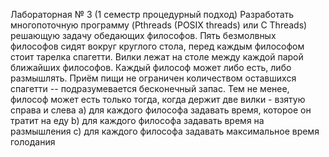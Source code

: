 Лабораторная № 3 (1 семестр процедурный подход)
Разработать многопоточную программу (Pthreads (POSIX threads) или C Threads)
решающую задачу обедающих философов.
Пять безмолвных философов сидят вокруг круглого стола, перед каждым философом стоит
тарелка спагетти. Вилки лежат на столе между каждой парой ближайших философов.
Каждый философ может либо есть, либо размышлять. Приём пищи не ограничен
количеством оставшихся спагетти -- подразумевается бесконечный запас. Тем не менее,
философ может есть только тогда, когда держит две вилки - взятую справа и слева
a) для каждого философа задавать время, которое он тратит на еду
b) для каждого философа задавать время на размышления
c) для каждого философа задавать максимальное время голодания